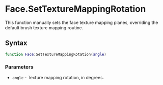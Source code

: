 # Face.SetTextureMappingRotation

This function manually sets the face texture mapping planes, overriding the default brush texture mapping routine.

## Syntax

```lua
function Face:SetTextureMappingRotation(angle)
```

### Parameters

- `angle` - Texture mapping rotation, in degrees.